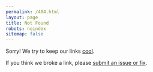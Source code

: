 ```yaml
---
permalink: /404.html
layout: page
title: Not Found
robots: noindex
sitemap: false
---
```


Sorry! We try to keep our links <a href="https://www.w3.org/Provider/Style/URI.html">cool</a>.

If you think we broke a link, please <a href="{{ site.github.repository_url }}">submit an issue or fix</a>.

